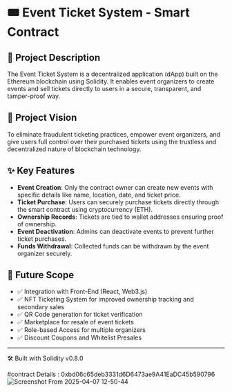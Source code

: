 # 🎟️ Event Ticket System - Smart Contract

## 📝 Project Description

The Event Ticket System is a decentralized application (dApp) built on the Ethereum blockchain using Solidity. It enables event organizers to create events and sell tickets directly to users in a secure, transparent, and tamper-proof way.

## 🎯 Project Vision

To eliminate fraudulent ticketing practices, empower event organizers, and give users full control over their purchased tickets using the trustless and decentralized nature of blockchain technology.

## ✨ Key Features

- **Event Creation**: Only the contract owner can create new events with specific details like name, location, date, and ticket price.
- **Ticket Purchase**: Users can securely purchase tickets directly through the smart contract using cryptocurrency (ETH).
- **Ownership Records**: Tickets are tied to wallet addresses ensuring proof of ownership.
- **Event Deactivation**: Admins can deactivate events to prevent further ticket purchases.
- **Funds Withdrawal**: Collected funds can be withdrawn by the event organizer securely.

## 🔭 Future Scope

- ✅ Integration with Front-End (React, Web3.js)
- ✅ NFT Ticketing System for improved ownership tracking and secondary sales
- ✅ QR Code generation for ticket verification
- ✅ Marketplace for resale of event tickets
- ✅ Role-based Access for multiple organizers
- ✅ Discount Coupons and Whitelist Presales

---

🛠 Built with Solidity v0.8.0

#contract Details : 0xbd06c65deb3331d6D6473ae9A41EaDC45b590796
![Screenshot From 2025-04-07 12-50-44](https://github.com/user-attachments/assets/876b2630-8d41-4552-b2b1-8f373bea0204)
